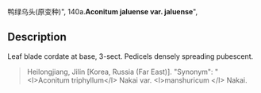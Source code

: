 鸭绿乌头(原变种)",
140a.**Aconitum jaluense var. jaluense**",

## Description
Leaf blade cordate at base, 3-sect. Pedicels densely spreading pubescent.

> Heilongjiang, Jilin [Korea, Russia (Far East)].
  "Synonym": "&lt;I&gt;Aconitum triphyllum&lt;/I&gt; Nakai var. &lt;I&gt;manshuricum &lt;/I&gt; Nakai.
